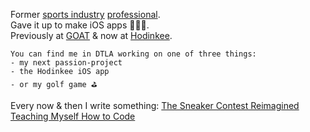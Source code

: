 Former [sports industry](https://www.espn.com/blog/playbook/tech/post/_/id/3520/huskies-gift-players-custom-ncaa-covers) [professional](https://uclabruins.com/sports/2013/4/17/208189852.aspx).  
Gave it up to make iOS apps 👨🏻‍💻.  
Previously at [GOAT](https://apps.apple.com/us/app/goat-sneakers-apparel/id966758561) & now at [Hodinkee](https://apps.apple.com/app/apple-store/id1008305274).  
        
    You can find me in DTLA working on one of three things:
    - my next passion-project
    - the Hodinkee iOS app
    - or my golf game ⛳️
 
Every now & then I write something:
[The Sneaker Contest Reimagined](https://medium.com/goatgroupengineering/the-sneaker-contest-reimagined-71a4e2f5aa0d)
[Teaching Myself How to Code](/teaching-myself-code) 

<!--
**danielhour/danielhour** is a ✨ _special_ ✨ repository because its `README.md` (this file) appears on your GitHub profile.

Here are some ideas to get you started:

- 🔭 I’m currently working on ...
- 🌱 I’m currently learning ...
- 👯 I’m looking to collaborate on ...
- 🤔 I’m looking for help with ...
- 💬 Ask me about ...
- 📫 How to reach me: ...
- 😄 Pronouns: ...
- ⚡ Fun fact: ...
-->
